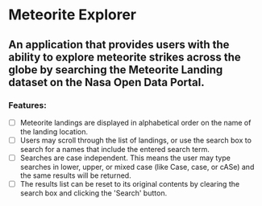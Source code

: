 # Meteorite Explorer

## An application that provides users with the ability to explore meteorite strikes across the globe by searching the Meteorite Landing dataset on the Nasa Open Data Portal.

### Features:

- [ ] Meteorite landings are displayed in alphabetical order on the name of the landing location.
- [ ] Users may scroll through the list of landings, or use the search box to search for a names that include the entered search term.
- [ ] Searches are case independent. This means the user may type searches in lower, upper, or mixed case (like Case, case, or cASe) and the same results will be returned.
- [ ] The results list can be reset to its original contents by clearing the search box and clicking the 'Search' button.
